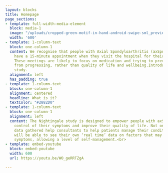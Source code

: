 ```yaml
---
layout: blocks
title: Homepage
page_sections:
- template: full-width-media-element
  block: media-1
  image: "/uploads/cropped-green-motif-in-hand-android-swipe-sml_preview1.png"
  width: '600'
- template: 1-column-text
  block: one-column-1
  content: We recognise that people with Axial Spondyloarthritis (axSpA) may only
    have a 15-minute appointment when they visit the hospital for their check-up.
    These meetings are likely to focus on medication and trying to prevent the condition
    from progressing, rather than quality of life and wellbeing.Introducing…the <strong>‘Nightingale’</strong>
    study.
  alignment: left
  has_padding: true
- template: 1-column-text
  block: one-column-1
  alignment: centered
  headline: What is it?
  textColor: "#2882D0"
- template: 1-column-text
  block: one-column-1
  alignment: left
  content: The Nightingale study is designed to empower people with axSpA to take
    control of their symptoms and improve their quality of life. Not only will the
    data gathered help consultants to help patients manage their condition, but they
    will be able to see their own ‘real time’ data on factors that may influence these
    symptoms, allowing a level of self-management.<br>
- template: embed-youtube
  block: embed-youtube
  width: 600
  url: https://youtu.be/WO_geRRTZgA

---
```

